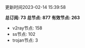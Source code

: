 更新时间2023-02-14 15:39:58

**总订阅: 73**
**总节点: 877**
**有效节点: 263**
- v2ray节点: 158
- ss节点: 102
- trojan节点: 3
